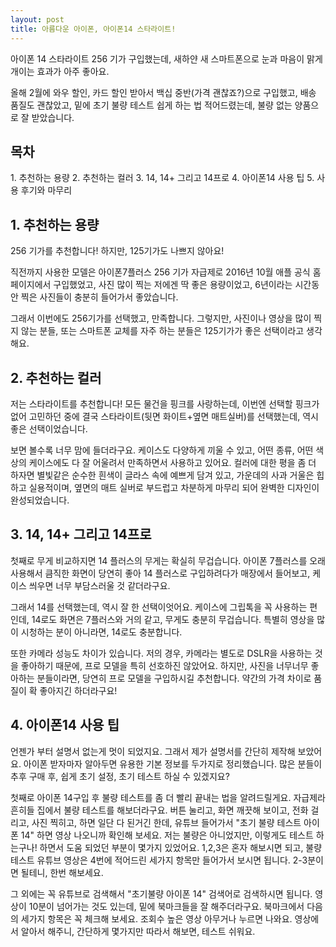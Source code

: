 ```yaml
---
layout: post
title: 아름다운 아이폰, 아이폰14 스타라이트!
---
```


아이폰 14 스타라이트 256 기가 구입했는데, 새하얀 새 스마트폰으로 눈과 마음이 맑게 개이는 효과가 아주 좋아요.

올해 2월에 와우 할인, 카드 할인 받아서 백십 중반(가격 괜찮죠?)으로 구입했고, 배송 품질도 괜찮았고, 밑에 초기 불량 테스트 쉽게 하는 법 적어드렸는데, 불량 없는 양품으로 잘 받았습니다.

<h2>목차</h2>
1. 추천하는 용량
2. 추천하는 컬러
3. 14, 14+ 그리고 14프로
4. 아이폰14 사용 팁
5. 사용 후기와 마무리



<h2>1. 추천하는 용량</h2>
256 기가를 추천합니다! 하지만, 125기가도 나쁘지 않아요!

직전까지 사용한 모델은 아이폰7플러스 256 기가 자급제로 2016년 10월 애플 공식 홈페이지에서 구입했었고, 사진 많이 찍는 저에겐 딱 좋은 용량이었고, 6년이라는 시간동안 찍은 사진들이 충분히 들어가서 좋았습니다.

그래서 이번에도 256기가를 선택했고, 만족합니다.
그렇지만, 사진이나 영상을 많이 찍지 않는 분들, 또는 스마트폰 교체를 자주 하는 분들은 125기가가 좋은 선택이라고 생각해요.



<h2>2. 추천하는 컬러</h2>
저는 스타라이트를 추천합니다!
모든 물건을 핑크를 사랑하는데, 이번엔 선택할 핑크가 없어 고민하던 중에 결국 스타라이트(뒷면 화이트+옆면 매트실버)를 선택했는데, 역시 좋은 선택이었습니다. 

보면 볼수록 너무 맘에 들더라구요. 케이스도 다양하게 끼울 수 있고, 어떤 종류, 어떤 색상의 케이스에도 다 잘 어울려서 만족하면서 사용하고 있어요.
컬러에 대한 평을 좀 더 하자면 별빛같은 순수한 흰색이 글라스 속에 예쁘게 담겨 있고, 가운데의 사과 거울은 힙하고 실용적이며, 옆면의 매트 실버로 부드럽고 차분하게 마무리 되어 완벽한 디자인이 완성되었습니다.



<h2>3. 14, 14+ 그리고 14프로</h2>
첫째로 무게 비교하지면 14 플러스의 무게는 확실히 무겁습니다.
아이폰 7플러스를 오래 사용해서 큼직한 화면이 당연히 좋아 14 플러스로 구입하려다가 매장에서 들어보고, 케이스 씌우면 너무 부담스러울 것 같더라구요. 

그래서 14를 선택했는데, 역시 잘 한 선택이엇어요. 케이스에 그립톡을 꼭 사용하는 편인데, 14로도 화면은 7플러스와 거의 같고, 무게도 충분히 무겁습니다.
특별히 영상을 많이 시청하는 분이 아니라면, 14로도 충분합니다.

또한 카메라 성능도 차이가 있습니다.
저의 경우, 카메라는 별도로 DSLR을 사용하는 것을 좋아하기 때문에, 프로 모델을 특히 선호하진 않았어요. 
하지만, 사진을 너무너무 좋아하는 분들이라면, 당연히 프로 모델을 구입하시길 추천합니다. 
약간의 가격 차이로 품질이 확 좋아지긴 하더라구요!



<h2>4. 아이폰14 사용 팁</h2>
언젠가 부터 설명서 없는게 멋이 되었지요.
그래서 제가 설명서를 간단히 제작해 보았어요.
아이폰 받자마자 알아두면 유용한 기본 정보를 두가지로 정리했습니다.
많은 분들이 추후 구매 후, 쉽게 초기 설정, 초기 테스트 하실 수 있겠지요?

첫째로 아이폰 14구입 후 불량 테스트를 좀 더 빨리 끝내는 법을 알려드릴게요.
자급제라 흔히들 집에서 불량 테스트를 해보더라구요.
버튼 눌리고, 화면 깨끗해 보이고, 전화 걸리고, 사진 찍히고, 하면 일단 다 된거긴 한데, 유튜브 들어가서 "초기 불량 테스트 아이폰 14" 하면 영상 나오니까 확인해 보세요.
저는 불량은 아니었지만, 이렇게도 테스트 하는구나!
하면서 도움 되었던 부분이 몇가지 있었어요. 1,2,3은 혼자 해보시면 되고, 불량 테스트 유튜브 영상은 4번에 적어드린 세가지 항목만 들어가서 보시면 됩니다. 2-3분이면 될테니, 한번 해보세요.

그 외에는 꼭 유튜브로 검색해서 "초기불량 아이폰 14" 검색어로 검색하시면 됩니다. 
영상이 10분이 넘어가는 것도 있는데, 밑에 북마크들을 잘 해주더라구요. 
북마크에서 다음의 세가지 항목은 꼭 체크해 보세요. 
조회수 높은 영상 아무거나 누르면 나와요. 영상에서 알아서 해주니, 간단하게 몇가지만 따라서 해보면, 테스트 쉬워요.